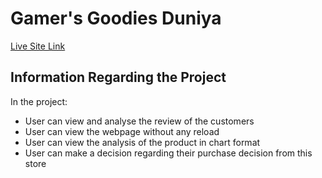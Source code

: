 # Gamer's Goodies Duniya 
[Live Site Link](goodies-duniya-rahid.netlify.app)

## Information Regarding the Project

In the project:

* User can view and analyse the review of the customers 
* User can view the webpage without any reload
* User can view the analysis of the product in chart format
* User can make a decision regarding their purchase decision from this store

